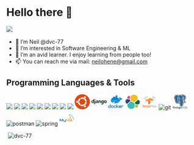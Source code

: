 
# Hello there 👋

![](https://github.com/halfrost/halfrost/blob/master/icons/header_1.png)

- 👋 I’m Neil @dvc-77
- 👀 I’m interested in Software Engineering & ML 
- 🌱 I’m an avid learner. I enjoy learning from people too!
- 📫 You can reach me via mail:
     neilohene@gmail.com
     
## Programming Languages & Tools
<img src = 'https://github.com/MarikIshtar007/MarikIshtar007/blob/master/images/cpp.svg' width='30'/> <img src = 'https://github.com/MarikIshtar007/MarikIshtar007/blob/master/images/python2.png' height='30'/>  <img src = 'https://github.com/MarikIshtar007/MarikIshtar007/blob/master/images/html.svg' width='30'/> <img src='https://github.com/MarikIshtar007/MarikIshtar007/blob/master/images/java.svg' width='30'/> <img src = 'https://github.com/MarikIshtar007/MarikIshtar007/blob/master/images/css.svg' width='30'/> <img src = 'https://github.com/MarikIshtar007/MarikIshtar007/blob/master/images/js.svg' width='30'/> <img src = 'https://github.com/MarikIshtar007/MarikIshtar007/blob/master/images/bootstrap.svg' width='33'/>  <img src = 'https://github.com/MarikIshtar007/MarikIshtar007/blob/master/images/php.svg' width='40'/> <img src = 'https://github.com/MarikIshtar007/MarikIshtar007/blob/master/images/sql.svg' width='30'/> <img title="Ubuntu" alt="Ubuntu" width="40px" src="https://raw.githubusercontent.com/github/explore/master/topics/ubuntu/ubuntu.png"> <img title="Django" alt="Django" width="40px" src="https://raw.githubusercontent.com/github/explore/master/topics/django/django.png"> <img title="Docker" alt="Docker" width="40px" src="https://raw.githubusercontent.com/github/explore/master/topics/docker/docker.png"> <img title="ElasticSearch" alt="ElasticSearch" width="40px" src="https://raw.githubusercontent.com/github/explore/master/topics/elasticsearch/elasticsearch.png"> <img title="TensorFlow" alt="TensorFlow" width="40px" src="https://raw.githubusercontent.com/github/explore/master/topics/tensorflow/tensorflow.png"> <img src="https://www.vectorlogo.zone/logos/git-scm/git-scm-icon.svg" alt="git" width="40" height="40"/> <img src="https://raw.githubusercontent.com/devicons/devicon/master/icons/postgresql/postgresql-original-wordmark.svg" alt="postgresql" width="40" height="40"/> <img src="https://www.vectorlogo.zone/logos/getpostman/getpostman-icon.svg" alt="postman" width="40" height="40"/> <img src="https://www.vectorlogo.zone/logos/springio/springio-icon.svg" alt="spring" width="40" height="40"/> <img src="https://raw.githubusercontent.com/devicons/devicon/master/icons/mysql/mysql-original-wordmark.svg" alt="mysql" width="40" height="40"/>

<p>&nbsp;<img align="center" src="https://github-readme-stats.vercel.app/api?username=dvc-77&show_icons=true&title_color=ff9e5c&locale=en" alt="dvc-77" /></p>
